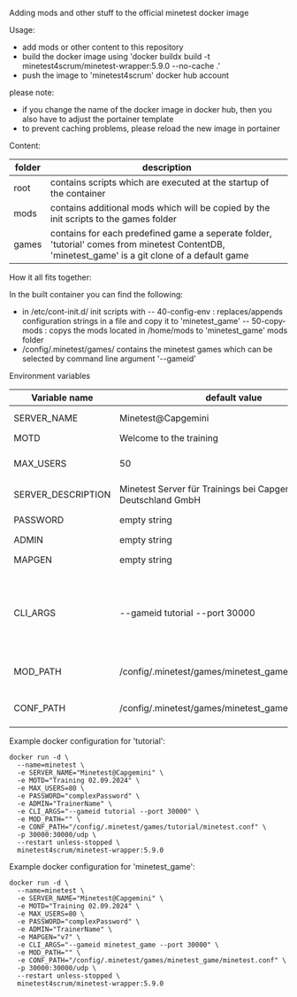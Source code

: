 Adding mods and other stuff to the official minetest docker image

Usage:

- add mods or other content to this repository
- build the docker image using 'docker buildx build -t minetest4scrum/minetest-wrapper:5.9.0 --no-cache .'
- push the image to 'minetest4scrum' docker hub account

please note:
- if you change the name of the docker image in docker hub, then you also have to adjust the portainer template
- to prevent caching problems, please reload the new image in portainer

Content:

| folder | description |
|--------|-------------|
| root | contains scripts which are executed at the startup of the container |
| mods | contains additional mods which will be copied by the init scripts to the games folder |
| games | contains for each predefined game a seperate folder, 'tutorial' comes from minetest ContentDB, 'minetest_game' is a git clone of a default game |

How it all fits together:

In the built container you can find the following: 
- in /etc/cont-init.d/ init scripts with
-- 40-config-env : replaces/appends configuration strings in a file and copy it to 'minetest_game'
-- 50-copy-mods : copys the mods located in /home/mods to 'minetest_game' mods folder
- /config/.minetest/games/ contains the minetest games which can be selected by command line argument '--gameid' 

Environment variables

| Variable name | default value | description |
|--------|-------------|-------------|
| SERVER_NAME | Minetest@Capgemini | Any name which you want | 
| MOTD | Welcome to the training | message of the day |
| MAX_USERS | 50 | maximum allowed users for the server, tested up to 80 |
| SERVER_DESCRIPTION |  Minetest Server für Trainings bei Capgemini Deutschland GmbH | Any description |
| PASSWORD | empty string | Password to enter the game, should be set |
| ADMIN | empty string | Name of the admin user |
| MAPGEN | empty string | configuration string for the map, e.g. v7 |
| CLI_ARGS | --gameid tutorial --port 30000 | command line arguments for the minetest server, replace 'tutorial' with the gameid, same as the folder name in /config/.minetest/games |
| MOD_PATH | /config/.minetest/games/minetest_game | place where the additional mods should be copied to |
| CONF_PATH | /config/.minetest/games/minetest_game/minetest.conf | place where the minetest.conf file is located |

Example docker configuration for 'tutorial': 

```
docker run -d \
  --name=minetest \
  -e SERVER_NAME="Minetest@Capgemini" \
  -e MOTD="Training 02.09.2024" \
  -e MAX_USERS=80 \
  -e PASSWORD="complexPassword" \
  -e ADMIN="TrainerName" \
  -e CLI_ARGS="--gameid tutorial --port 30000" \
  -e MOD_PATH="" \
  -e CONF_PATH="/config/.minetest/games/tutorial/minetest.conf" \
  -p 30000:30000/udp \
  --restart unless-stopped \
  minetest4scrum/minetest-wrapper:5.9.0
  ```

Example docker configuration for 'minetest_game': 

```
docker run -d \
  --name=minetest \
  -e SERVER_NAME="Minetest@Capgemini" \
  -e MOTD="Training 02.09.2024" \
  -e MAX_USERS=80 \
  -e PASSWORD="complexPassword" \
  -e ADMIN="TrainerName" \
  -e MAPGEN="v7" \
  -e CLI_ARGS="--gameid minetest_game --port 30000" \
  -e MOD_PATH="" \
  -e CONF_PATH="/config/.minetest/games/minetest_game/minetest.conf" \
  -p 30000:30000/udp \
  --restart unless-stopped \
  minetest4scrum/minetest-wrapper:5.9.0
  ```